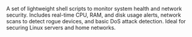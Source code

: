 A set of lightweight shell scripts to monitor system health and network security. Includes real-time CPU, RAM, and disk usage alerts, network scans to detect rogue devices, and basic DoS attack detection. Ideal for securing Linux servers and home networks.
